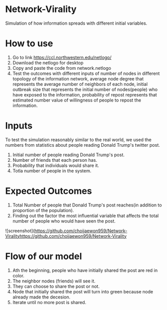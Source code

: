 # Network-Virality
Simulation of how information spreads with different initial variables. 



# How to use
1. Go to link https://ccl.northwestern.edu/netlogo/
2. Download the netlogo for desktop
3. Copy and paste the code from network.netlogo
4. Test the outcomes with different inputs of number of nodes in different topology of the information network, average node degree that represents the average number of neighbors of each node, initial outbreak size that represents the initial number of nodes(people) who have exposed to the information, probability of repost represents that estimated number value of willingness of people to repost the information.

# Inputs
To test the simulation reasonably similar to the real world, we used the numbers from statistics about people reading Donald Trump's twitter post.

1. Initial number of people reading Donald Trump's post.
2. Number of friends that each person has.
3. Probability that individuals would share it.
4. Totla number of people in the system.

# Expected Outcomes
1. Total Number of people that Donald Trump's post reaches(in addition to proportion of the population).
2. Finding out the factor the most influential variable that affects the total number of people who would have seen the post.

![screenshot](https://github.com/choijaewon959/Network-Viralityhttps://github.com/choijaewon959/Network-Virality

# Flow of our model
1. Ath the beginning, people who have initially shared the post are red in color.
2. The neighbor nodes (friends) will see it.
3. They can choose to share the post or not.
4. Node that initially shared the post will turn into green because node already made the decesion.
5. Iterate until no more post is shared.

